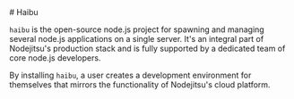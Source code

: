 <link name='haibu'>
# Haibu

<!--TODO: Go through a Haibu install, flesh out the docs!-->

<!--basically a copy-paste job from the haibu docs-->
`haibu` is the open-source node.js project for spawning and managing several
node.js applications on a single server. It's an integral part of Nodejitsu's
production stack and is fully supported by a dedicated team of core node.js
developers.

<!--
This is what's *interesting* about haibu, and why it's documented here. I want
to really drive this home.
-->
By installing `haibu`, a user creates a development environment for themselves
that mirrors the functionality of Nodejitsu's cloud platform.

<!--
This is a stub, mostly because haibu's documentation is still "in the works"
from what I can tell.
-->
